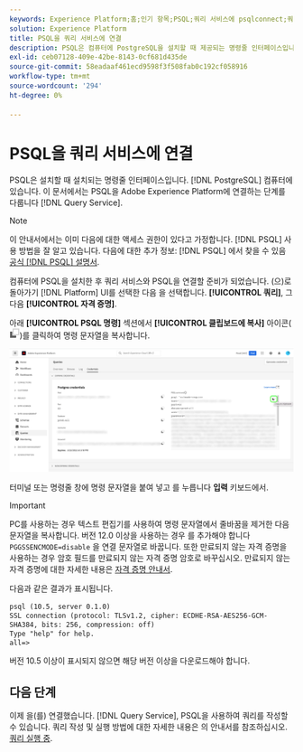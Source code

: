 ```yaml
---
keywords: Experience Platform;홈;인기 항목;PSQL;쿼리 서비스에 psqlconnect;쿼리 서비스;쿼리 서비스;
solution: Experience Platform
title: PSQL을 쿼리 서비스에 연결
description: PSQL은 컴퓨터에 PostgreSQL을 설치할 때 제공되는 명령줄 인터페이스입니다. 다음 지침에 따라 설치할 수 있습니다.
exl-id: ceb07128-409e-42be-8143-0cf681d435de
source-git-commit: 58eadaaf461ecd9598f3f508fab0c192cf058916
workflow-type: tm+mt
source-wordcount: '294'
ht-degree: 0%

---
```


# PSQL을 쿼리 서비스에 연결

PSQL은 설치할 때 설치되는 명령줄 인터페이스입니다. [!DNL PostgreSQL] 컴퓨터에 있습니다. 이 문서에서는 PSQL을 Adobe Experience Platform에 연결하는 단계를 다룹니다 [!DNL Query Service].

>[!NOTE]
>
> 이 안내서에서는 이미 다음에 대한 액세스 권한이 있다고 가정합니다. [!DNL PSQL] 사용 방법을 잘 알고 있습니다. 다음에 대한 추가 정보: [!DNL PSQL] 에서 찾을 수 있음 [공식 [!DNL PSQL] 설명서](https://www.postgresql.org/docs/current/app-psql.html).

컴퓨터에 PSQL을 설치한 후 쿼리 서비스와 PSQL을 연결할 준비가 되었습니다. (으)로 돌아가기 [!DNL Platform] UI를 선택한 다음 을 선택합니다. **[!UICONTROL 쿼리]**, 그 다음 **[!UICONTROL 자격 증명]**.

아래 **[!UICONTROL PSQL 명령]** 섹션에서 **[!UICONTROL 클립보드에 복사]** 아이콘(![복사 아이콘](../images/clients/psql/copy-icon.png))를 클릭하여 명령 문자열을 복사합니다.

![복사 아이콘이 강조 표시된 쿼리 대시보드 자격 증명 탭](../images/clients/psql/connect-bi.png)

터미널 또는 명령줄 창에 명령 문자열을 붙여 넣고 를 누릅니다 **입력** 키보드에서.

>[!IMPORTANT]
>
>PC를 사용하는 경우 텍스트 편집기를 사용하여 명령 문자열에서 줄바꿈을 제거한 다음 문자열을 복사합니다. 버전 12.0 이상을 사용하는 경우 를 추가해야 합니다 `PGGSSENCMODE=disable` 을 연결 문자열로 바꿉니다. 또한 만료되지 않는 자격 증명을 사용하는 경우 암호 필드를 만료되지 않는 자격 증명 암호로 바꾸십시오. 만료되지 않는 자격 증명에 대한 자세한 내용은 [자격 증명 안내서](../ui/credentials.md).

다음과 같은 결과가 표시됩니다.

```shell
psql (10.5, server 0.1.0)
SSL connection (protocol: TLSv1.2, cipher: ECDHE-RSA-AES256-GCM-SHA384, bits: 256, compression: off)
Type "help" for help.
all=>
```

버전 10.5 이상이 표시되지 않으면 해당 버전 이상을 다운로드해야 합니다.

## 다음 단계

이제 을(를) 연결했습니다. [!DNL Query Service], PSQL을 사용하여 쿼리를 작성할 수 있습니다. 쿼리 작성 및 실행 방법에 대한 자세한 내용은 의 안내서를 참조하십시오. [쿼리 실행 중](../best-practices/writing-queries.md).
